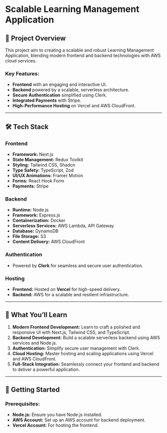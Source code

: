 # Scalable Learning Management Application

## 🌟 **Project Overview**
This project aim to creating a scalable and robust Learning Management Application, blending modern frontend and backend technologies with AWS cloud services.

### Key Features:
- **Frontend** with an engaging and interactive UI.
- **Backend** powered by a scalable, serverless architecture.
- **Secure Authentication** simplified using Clerk.
- **Integrated Payments** with Stripe.
- **High-Performance Hosting** on Vercel and AWS CloudFront.

---

## 🛠️ **Tech Stack**

### **Frontend**
- **Framework:** Next.js
- **State Management:** Redux Toolkit
- **Styling:** Tailwind CSS, Shadcn
- **Type Safety:** TypeScript, Zod
- **UI/UX Animations:** Framer Motion
- **Forms:** React Hook Form
- **Payments:** Stripe

### **Backend**
- **Runtime:** Node.js
- **Framework:** Express.js
- **Containerization:** Docker
- **Serverless Services:** AWS Lambda, API Gateway
- **Database:** DynamoDB
- **File Storage:** S3
- **Content Delivery:** AWS CloudFront

### **Authentication**
- Powered by **Clerk** for seamless and secure user authentication.

### **Hosting**
- **Frontend:** Hosted on **Vercel** for high-speed delivery.
- **Backend:** AWS for a scalable and resilient infrastructure.

---

## 📖 **What You’ll Learn**
1. **Modern Frontend Development:** Learn to craft a polished and responsive UI with Next.js, Tailwind CSS, and TypeScript.
2. **Backend Development:** Build a scalable serverless backend using AWS services and Node.js.
3. **Authentication:** Simplify secure user management with Clerk.
4. **Cloud Hosting:** Master hosting and scaling applications using Vercel and AWS CloudFront.
5. **Full-Stack Integration:** Seamlessly connect your frontend and backend to deliver a powerful application.

---

## 🚀 **Getting Started**

### Prerequisites:
- **Node.js:** Ensure you have Node.js installed.
- **AWS Account:** Set up an AWS account for backend deployment.
- **Vercel Account:** For hosting the frontend.


